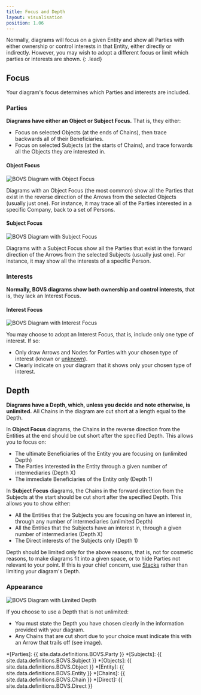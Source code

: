 ```yaml
---
title: Focus and Depth
layout: visualisation
position: 1.06
---
```


Normally, diagrams will focus on a given Entity and show all Parties with either ownership or control interests in that Entity, either directly or indirectly. However, you may wish to adopt a different focus or limit which parties or interests are shown.
{: .lead}


## Focus

Your diagram's focus determines which Parties and interests are included.

### Parties

**Diagrams have either an Object or Subject Focus.** That is, they either:

* Focus on selected Objects (at the ends of Chains), then trace backwards all of their Beneficiaries.
* Focus on selected Subjects (at the starts of Chains), and trace forwards all the Objects they are interested in.

#### Object Focus

![BOVS Diagram with Object Focus]()

Diagrams with an Object Focus (the most common) show all the Parties that exist in the reverse direction of the Arrows from the selected Objects (usually just one). For instance, it may trace all of the Parties interested in a specific Company, back to a set of Persons.

#### Subject Focus

![BOVS Diagram with Subject Focus]()

Diagrams with a Subject Focus show all the Parties that exist in the forward direction of the Arrows from the selected Subjects (usually just one). For instance, it may show all the interests of a specific Person.

### Interests

**Normally, BOVS diagrams show both ownership and control interests,** that is, they lack an Interest Focus.

#### Interest Focus

![BOVS Diagram with Interest Focus]()

You may choose to adopt an Interest Focus, that is, include only one type of interest. If so:

* Only draw Arrows and Nodes for Parties with your chosen type of interest (known or [unknown](/visualisation/core/unknowns)).
* Clearly indicate on your diagram that it shows only your chosen type of interest.


## Depth

**Diagrams have a Depth, which, unless you decide and note otherwise, is unlimited.** All Chains in the diagram are cut short at a length equal to the Depth.

In **Object Focus** diagrams, the Chains in the reverse direction from the Entities at the end should be cut short after the specified Depth. This allows you to focus on:

* The ultimate Beneficiaries of the Entity you are focusing on (unlimited Depth)
* The Parties interested in the Entity through a given number of intermediaries (Depth X)
* The immediate Beneficiaries of the Entity only (Depth 1)

In **Subject Focus** diagrams, the Chains in the forward direction from the Subjects at the start should be cut short after the specified Depth. This allows you to show either:

* All the Entities that the Subjects you are focusing on have an interest in, through any number of intermediaries (unlimited Depth)
* All the Entities that the Subjects have an interest in, through a given number of intermediaries (Depth X)
* The Direct interests of the Subjects only (Depth 1)

Depth should be limited only for the above reasons, that is, not for cosmetic reasons, to make diagrams fit into a given space, or to hide Parties not relevant to your point. If this is your chief concern, use [Stacks](/visualisation/core/stacks) rather than limiting your diagram's Depth.

### Appearance

![BOVS Diagram with Limited Depth]()

If you choose to use a Depth that is not unlimited:

* You must state the Depth you have chosen clearly in the information provided with your diagram.
* Any Chains that are cut short due to your choice must indicate this with an Arrow that trails off (see image).


*[Parties]: {{ site.data.definitions.BOVS.Party }}
*[Subjects]: {{ site.data.definitions.BOVS.Subject }}
*[Objects]: {{ site.data.definitions.BOVS.Object }}
*[Entity]: {{ site.data.definitions.BOVS.Entity }}
*[Chains]: {{ site.data.definitions.BOVS.Chain }}
*[Direct]: {{ site.data.definitions.BOVS.Direct }}